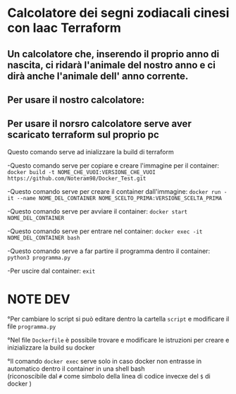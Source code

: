 # Calcolatore dei segni zodiacali cinesi con Iaac Terraform
## Un calcolatore che, inserendo il proprio anno di nascita, ci ridarà l'animale del nostro anno e ci dirà anche l'animale dell' anno corrente.
## Per usare il nostro calcolatore:

## Per usare il norsro calcolatore serve aver scaricato terraform sul proprio pc
Questo comando serve ad inializzare la build di terraform 














-Questo comando serve per copiare e creare l'immagine per il container: `docker build -t NOME_CHE_VUOI:VERSIONE_CHE_VUOI https://github.com/Noteram98/Docker_Test.git` 
  
-Questo comando serve per creare il container dall'immagine: `docker run -it --name NOME_DEL_CONTAINER NOME_SCELTO_PRIMA:VERSIONE_SCELTA_PRIMA`  

-Questo comando serve per avviare il container: `docker start NOME_DEL_CONTAINER`   

-Questo comando serve per entrare nel container: `docker exec -it NOME_DEL_CONTAINER bash`  

-Questo comando serve a far partire il programma dentro il container: `python3 programma.py`  

-Per uscire dal container: `exit`  

# NOTE DEV
°Per cambiare lo script si può editare dentro la cartella `script` e modificare il file `programma.py`  
  
°Nel file `Dockerfile` è possibile trovare e modificare le istruzioni per creare e inizializzare la build su docker
  
°Il comando `docker exec` serve solo in caso docker non entrasse in automatico dentro il container in una shell bash  
   (riconoscibile dal `#` come simbolo della linea di codice invecxe del `$` di docker )
